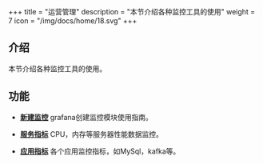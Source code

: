 ﻿+++
title = "运营管理"
description = "本节介绍各种监控工具的使用"
weight = 7
icon = "/img/docs/home/18.svg"
+++

## 介绍

本节介绍各种监控工具的使用。

## 功能

- [**新建监控**](../operating-manage/newtemplate) grafana创建监控模块使用指南。

- [**服务指标**](../operating-manage/basic-monitoring) CPU，内存等服务器性能数据监控。

- [**应用指标**](../operating-manage/application-monitoring) 各个应用监控指标，如MySql，kafka等。